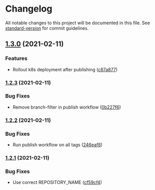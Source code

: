 # Changelog

All notable changes to this project will be documented in this file. See [standard-version](https://github.com/conventional-changelog/standard-version) for commit guidelines.

## [1.3.0](https://github.com/flagbit/flagbit-technology-radar/compare/1.2.3...1.3.0) (2021-02-11)


### Features

* Rollout k8s deployment after publishing ([c87a877](https://github.com/flagbit/flagbit-technology-radar/commit/c87a8779562d67dcf1da584a2479fb4c092eff2d))

### [1.2.3](https://github.com/flagbit/flagbit-technology-radar/compare/1.2.2...1.2.3) (2021-02-11)


### Bug Fixes

* Remove branch-filter in publish workflow ([0b227f6](https://github.com/flagbit/flagbit-technology-radar/commit/0b227f6c548590915cad89c53e0480cd9c209587))

### [1.2.2](https://github.com/flagbit/flagbit-technology-radar/compare/1.2.1...1.2.2) (2021-02-11)


### Bug Fixes

* Run publish workflow on all tags ([246eaf8](https://github.com/flagbit/flagbit-technology-radar/commit/246eaf8779e3249919b18b843d200164961d62de))

### [1.2.1](https://github.com/flagbit/flagbit-technology-radar/compare/1.2.0...1.2.1) (2021-02-11)


### Bug Fixes

* Use correct REPOSITORY_NAME ([cf59cf4](https://github.com/flagbit/flagbit-technology-radar/commit/cf59cf4cb331f376263da8537bfa97fff45f9e50))
